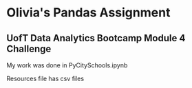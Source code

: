 # Olivia's Pandas Assignment
## UofT Data Analytics Bootcamp Module 4 Challenge 

My work was done in PyCitySchools.ipynb

Resources file has csv files
